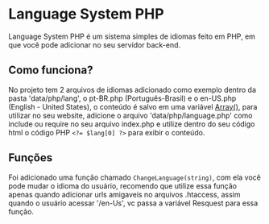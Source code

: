# Language System PHP
 Language System PHP é um sistema simples de idiomas feito em PHP, em que você pode adicionar no seu servidor back-end.
 
## Como funciona?
 No projeto tem 2 arquivos de idiomas adicionado como exemplo dentro da pasta 'data/php/lang', o pt-BR.php (Português-Brasil) e o en-US.php (English - United States), o conteúdo é salvo em uma variável [Array()](https://www.php.net/manual/pt_BR/language.types.array.php), para utilizar no seu website, adicione o arquivo 'data/php/language.php' como include ou require no seu arquivo index.php e utilize dentro do seu código html o código PHP ``<?= $lang[0] ?>`` para exibir o conteúdo.

 ## Funções
  Foi adicionado uma função chamado ``ChangeLanguage(string)``, com ela você pode mudar o idioma do usuário, recomendo que utilize essa função apenas quando adicionar urls amigaveis no arquivos .htaccess, assim quando o usuário acessar '/en-Us', vc passa a variável Resquest para essa função.